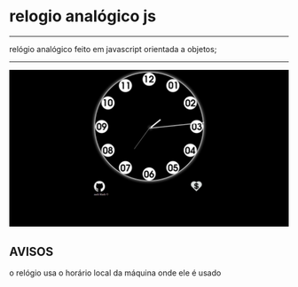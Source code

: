# relogio analógico js
<hr>
<p>
relógio analógico feito em javascript orientada a objetos;
</p>
<hr>
<img src="images_example/example.png">
<h2>AVISOS</h2>
<p>o relógio usa o horário local da máquina onde ele é usado<p>